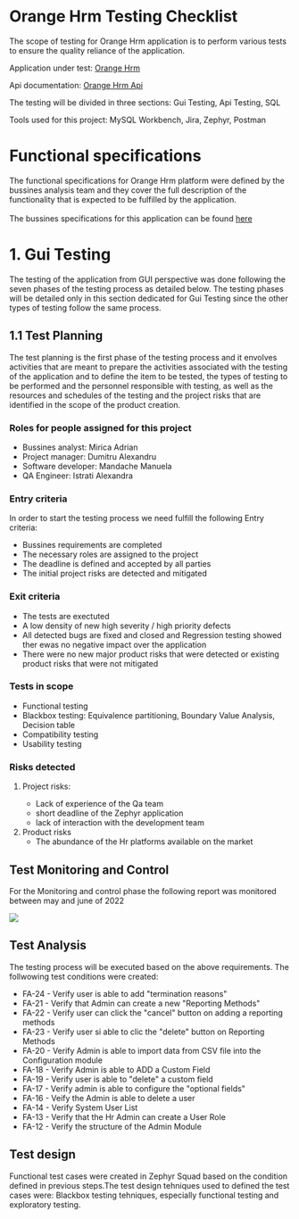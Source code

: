 <h1>Orange Hrm Testing Checklist</h1>

The scope of testing for Orange Hrm application is to perform various tests to ensure the quality reliance of the application.

Application under test: <a href="https://opensource-demo.orangehrmlive.com">Orange Hrm</a>

Api documentation: <a href="https://orangehrm.github.io/orangehrm-api-doc">Orange Hrm Api</a>

The testing will be divided in three sections: Gui Testing, Api Testing, SQL

Tools used for this project: MySQL Workbench, Jira, Zephyr, Postman




<h1>Functional specifications</h1>
The functional specifications for Orange Hrm platform were defined by the bussines analysis team and they cover the full description of the functionality that is expected to be fulfilled by the application.<br><br>
The bussines specifications for this application can be found <a href="https://www.orangehrm.com">here</a>


<h1>1. Gui Testing</h1>

The testing of the application from GUI perspective was done following the seven phases of the testing process as detailed below. The testing phases will be detailed only in this section dedicated for Gui Testing since the other types of testing follow the same process.

<h2>1.1 Test Planning</h2>

The test planning is the first phase of the testing process and it envolves activities that are meant to prepare the activities associated with the testing of the application and to define the item to be tested, the types of testing to be performed and the personnel responsible with testing, as well as the resources and schedules of the testing and the project risks that are identified in the scope of the product creation.


<h3>Roles for people assigned for this project</h3>

<ul>
  <li>Bussines analyst: Mirica Adrian</li>
  <li>Project manager: Dumitru Alexandru</li>
  <li>Software developer: Mandache Manuela</li>
  <li>QA Engineer: Istrati Alexandra</li>

</ul>


<h3>Entry criteria</h3>

In order to start the testing process we need fulfill the following Entry criteria:

<ul>
  <li>Bussines requirements are completed</li>
  <li>The necessary roles are assigned to the project
  <li>The deadline is defined and accepted by all parties</li>
  <li>The initial project risks are detected and mitigated</li>
    
</ul>

<h3>Exit criteria</h3>

<ul>
  <li>The tests are exectuted</li>
  <li>A low density of new high severity / high priority defects</li>
  <li>All detected bugs are fixed and closed and Regression testing showed ther ewas no negative impact over the application</li>
  <li>There were no new major product risks that were detected or existing product risks that were not mitigated</li>
</ul>



<h3>Tests in scope</h3>

<ul>
  <li>Functional testing</li>
  <li>Blackbox testing: Equivalence partitioning, Boundary Value Analysis, Decision table</li>
  <li>Compatibility testing</li>
  <li>Usability testing</li>
</ul>



<h3>Risks detected</h3>

<ol>
  
  <li>Project risks:</li>
  <ul>
    <li>Lack of experience of the Qa team</li>
    <li>short deadline of the Zephyr application</li>
    <li>lack of interaction with the development team</li>
  </ul>
  <li>Product risks
    <ul>
      <li>The abundance of the Hr platforms available on the market</li>
    

</ul>
  </li>
  </ol>


<h2>Test Monitoring and Control</h2>
For the Monitoring and control phase the following report was monitored between may and june of 2022


![](https://user-images.githubusercontent.com/109094693/179553437-d68a9482-40c9-419a-8ef1-7cb32b29ddf7.png)


<h2>Test Analysis</h2>
The testing process will be executed based on the above requirements. The follwowing test conditions were created:

<ul>
  
  <li>FA-24 - Verify user is able to add "termination reasons"</li>
  <li>FA-21 - Verify that Admin can create a new "Reporting Methods"</li>
  <li>FA-22 - Verify user can click the "cancel" button on adding a reporting methods</li>
  <li>FA-23 - Verify user si able to clic the "delete" button on Reporting Methods</li>
  <li>FA-20 - Verify Admin is able to import data from CSV file into the Configuration module</li>
  <li>FA-18 - Verify Admin is able to ADD a Custom Field</li>
  <li>FA-19 - Verify user is able to "delete" a custom field</li>
  <li>FA-17 - Verify admin is able to configure the "optional fields"</li>
  <li>FA-16 - Veify the Admin is able to delete a user </li>
  <li>FA-14 - Verify System User List</li>
  <li>FA-13 - Verify that the Hr Admin can create a User Role</li>
  <li>FA-12 - Verify the structure of the Admin Module</li> 
  
</ul>


<h2>Test design</h2>

Functional test cases were created in Zephyr Squad based on the condition defined in previous steps.The test design tehniques used to defined the test cases were: Blackbox testing tehniques, especially functional testing and exploratory testing.



